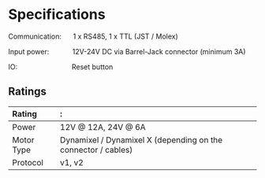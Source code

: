 # Specifications

Communication: &nbsp;&nbsp;&nbsp;&nbsp; 1 x RS485, 1 x TTL (JST / Molex)

Input power:  &nbsp;&nbsp;&nbsp;&nbsp;&nbsp;&nbsp;&nbsp;&nbsp;&nbsp;&nbsp; 12V-24V DC via Barrel-Jack connector (minimum 3A)

IO:  &nbsp;&nbsp;&nbsp;&nbsp;&nbsp;&nbsp;&nbsp;&nbsp;&nbsp;&nbsp;&nbsp;&nbsp;&nbsp;&nbsp;&nbsp;&nbsp;&nbsp;&nbsp;&nbsp;&nbsp;&nbsp;&nbsp;&nbsp;&nbsp;&nbsp;&nbsp; Reset button


## Ratings

Rating      | :
:-----      | :-----
Power       | 12V @ 12A, 24V @ 6A
Motor Type  | Dynamixel / Dynamixel X (depending on the connector / cables)
Protocol    | v1, v2 